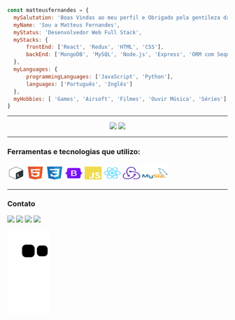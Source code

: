   ```javascript
  const matteusfernandes = {
    mySalutation: 'Boas Vindas ao meu perfil e Obrigado pela gentileza da sua visita!',
    myName: 'Sou a Matteus Fernandes',
    myStatus: 'Desenvolvedor Web Full Stack',
    myStacks: {
        frontEnd: ['React', 'Redux', 'HTML', 'CSS'],
        backEnd: ['MongoDB', 'MySQL', 'Node.js', 'Express', 'ORM com Sequelize']
    },
    myLanguages: {
        programmingLanguages: ['JavaScript', 'Python'],
        languages: ['Português', 'Inglês']
    },
    myHobbies: [ 'Games', 'Airsoft', 'Filmes', 'Ouvir Música', 'Séries']
  }
```
---

<div align="center">
  <img height="150em" src="https://github-readme-stats.vercel.app/api?username=matteusfernandes&show_icons=true&theme=dracula&include_all_commits=true&count_private=true&icon_color=2FC18C&title_color=2FC18C&bg_color=1A1D21"/>
  <img height="150em" src="https://github-readme-stats.vercel.app/api/top-langs/?username=matteusfernandes&layout=compact&langs_count=7&theme=dracula&title_color=2FC18C&bg_color=1A1D21"/>
</div>

---

### Ferramentas e tecnologias que utilizo:

<div>
  <img align="center" alt="bash" height="30" width="40" src="https://raw.githubusercontent.com/devicons/devicon/master/icons/bash/bash-original.svg">
  <img align="center" alt="HTML" height="30" width="40" src="https://raw.githubusercontent.com/devicons/devicon/master/icons/html5/html5-original.svg">
  <img align="center" alt="CSS" height="30" width="40" src="https://raw.githubusercontent.com/devicons/devicon/master/icons/css3/css3-original.svg">
  <img align="center" alt="bootstrap" height="30" width="40" src="https://raw.githubusercontent.com/devicons/devicon/master/icons/bootstrap/bootstrap-original.svg">
  <img align="center" alt="Js" height="30" width="40" src="https://raw.githubusercontent.com/devicons/devicon/master/icons/javascript/javascript-plain.svg">
  <img align="center" alt="React" height="30" width="40" src="https://raw.githubusercontent.com/devicons/devicon/master/icons/react/react-original.svg">
  <img align="center" alt="redux" height="30" width="40" src="https://raw.githubusercontent.com/devicons/devicon/master/icons/redux/redux-original.svg">
  <img align="center" alt="mysql" height="45" width="60" src="https://raw.githubusercontent.com/devicons/devicon/master/icons/mysql/mysql-original-wordmark.svg">
</div>

---

### Contato

<div>
  <a href="https://www.linkedin.com/in/matteusfernandes/" target="_blank"><img src="https://img.shields.io/badge/-LinkedIn-%230077B5?style=for-the-badge&logo=linkedin&logoColor=white" target="_blank"></a> 
  <a href = "mailto:matteus_gbi@hotmail.com"><img src="https://img.shields.io/badge/-Gmail-%23333?style=for-the-badge&logo=gmail&logoColor=white" target="_blank"></a>
  <a href="https://www.instagram.com/matteusfernandes/" target="_blank"><img src="https://img.shields.io/badge/-Instagram-%23E4405F?style=for-the-badge&logo=instagram&logoColor=white" target="_blank"></a>
 <a href="Scraler#0943" target="_blank"><img src="https://img.shields.io/badge/Discord-7289DA?style=for-the-badge&logo=discord&logoColor=white" target="_blank"></a> 
</div>

![Snake animation](https://github.com/matteusfernandes/matteusfernandes/blob/output/github-contribution-grid-snake.svg)

